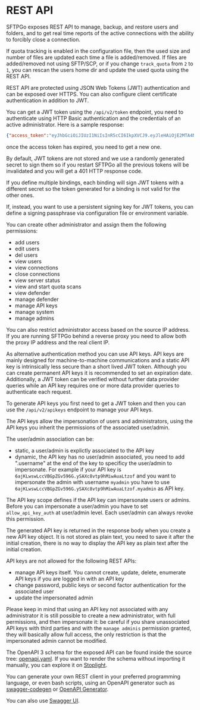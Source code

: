 # REST API

SFTPGo exposes REST API to manage, backup, and restore users and folders, and to get real time reports of the active connections with the ability to forcibly close a connection.

If quota tracking is enabled in the configuration file, then the used size and number of files are updated each time a file is added/removed. If files are added/removed not using SFTP/SCP, or if you change `track_quota` from `2` to `1`, you can rescan the users home dir and update the used quota using the REST API.

REST API are protected using JSON Web Tokens (JWT) authentication and can be exposed over HTTPS. You can also configure client certificate authentication in addition to JWT.

You can get a JWT token using the `/api/v2/token` endpoint, you need to authenticate using HTTP Basic authentication and the credentials of an active administrator. Here is a sample response:

```json
{"access_token":"eyJhbGciOiJIUzI1NiIsInR5cCI6IkpXVCJ9.eyJleHAiOjE2MTA4NzU5NDksImp0aSI6ImMwMjAzbGZjZHJwZDRsMGMxanZnIiwibmJmIjoxNjEwODc1MzE5LCJwZXJtaXNzaW9ucyI6WyIqIl0sInN1YiI6ImlHZ010NlZNU3AzN2tld3hMR3lUV1l2b2p1a2ttSjBodXlJZHBzSWRyOFE9IiwidXNlcm5hbWUiOiJhZG1pbiJ9.dt-UwcWdEMwoGauuiQw8BmgpBAv4YlTaXkyNK-7iRJ4","expires_at":"2021-01-17T09:32:29Z"}
```

once the access token has expired, you need to get a new one.

By default, JWT tokens are not stored and we use a randomly generated secret to sign them so if you restart SFTPGo all the previous tokens will be invalidated and you will get a 401 HTTP response code.

If you define multiple bindings, each binding will sign JWT tokens with a different secret so the token generated for a binding is not valid for the other ones.

If, instead, you want to use a persistent signing key for JWT tokens, you can define a signing passphrase via configuration file or environment variable.

You can create other administrator and assign them the following permissions:

- add users
- edit users
- del users
- view users
- view connections
- close connections
- view server status
- view and start quota scans
- view defender
- manage defender
- manage API keys
- manage system
- manage admins

You can also restrict administrator access based on the source IP address. If you are running SFTPGo behind a reverse proxy you need to allow both the proxy IP address and the real client IP.

As alternative authentication method you can use API keys. API keys are mainly designed for machine-to-machine communications and a static API key is intrinsically less secure than a short lived JWT token. Although you can create permanent API keys it is recommended to set an expiration date. Additionally, a JWT token can be verified without further data provider queries while an API key requires one or more data provider queries to authenticate each request.

To generate API keys you first need to get a JWT token and then you can use the `/api/v2/apikeys` endpoint to manage your API keys.

The API keys allow the impersonation of users and administrators, using the API keys you inherit the permissions of the associated user/admin.

The user/admin association can be:

- static, a user/admin is explictly associated to the API key
- dynamic, the API key has no user/admin associated, you need to add ".username" at the end of the key to specificy the user/admin to impersonate. For example if your API key is `6ajKLwswLccVBGpZGv596G.ySAXc8vtp9hMiwAuaLtzof` and you want to impersonate the admin with username `myadmin` you have to use `6ajKLwswLccVBGpZGv596G.ySAXc8vtp9hMiwAuaLtzof.myadmin` as API key.

The API key scope defines if the API key can impersonate users or admins.
Before you can impersonate a user/admin you have to set `allow_api_key_auth` at user/admin level. Each user/admin can always revoke this permission.

The generated API key is returned in the response body when you create a new API key object. It is not stored as plain text, you need to save it after the initial creation, there is no way to display the API key as plain text after the initial creation.

API keys are not allowed for the following REST APIs:

- manage API keys itself. You cannot create, update, delete, enumerate API keys if you are logged in with an API key
- change password, public keys or second factor authentication for the associated user
- update the impersonated admin

Please keep in mind that using an API key not associated with any administrator it is still possible to create a new administrator, with full permissions, and then impersonate it: be careful if you share unassociated API keys with third parties and with the `manage adminis` permission granted, they will basically allow full access, the only restriction is that the impersonated admin cannot be modified.

The OpenAPI 3 schema for the exposed API can be found inside the source tree: [openapi.yaml](../httpd/schema/openapi.yaml "OpenAPI 3 specs"). If you want to render the schema without importing it manually, you can explore it on [Stoplight](https://sftpgo.stoplight.io/docs/sftpgo/openapi.yaml).

You can generate your own REST client in your preferred programming language, or even bash scripts, using an OpenAPI generator such as [swagger-codegen](https://github.com/swagger-api/swagger-codegen) or [OpenAPI Generator](https://openapi-generator.tech/).

You can also use [Swagger UI](https://github.com/swagger-api/swagger-ui).
